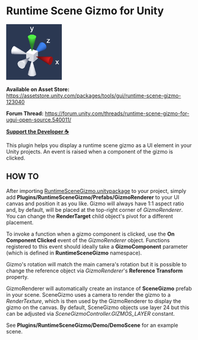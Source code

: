# Runtime Scene Gizmo for Unity

![screenshot](Images/screenshot.png)

**Available on Asset Store:** https://assetstore.unity.com/packages/tools/gui/runtime-scene-gizmo-123040

**Forum Thread:** https://forum.unity.com/threads/runtime-scene-gizmo-for-ugui-open-source.540011/

**[Support the Developer ☕](https://yasirkula.itch.io/unity3d)**

This plugin helps you display a runtime scene gizmo as a UI element in your Unity projects. An event is raised when a component of the gizmo is clicked.

## HOW TO

After importing [RuntimeSceneGizmo.unitypackage](https://github.com/yasirkula/UnityRuntimeSceneGizmo/releases) to your project, simply add **Plugins/RuntimeSceneGizmo/Prefabs/GizmoRenderer** to your UI canvas and position it as you like. Gizmo will always have 1:1 aspect ratio and, by default, will be placed at the top-right corner of *GizmoRenderer*. You can change the **RenderTarget** child object's pivot for a different placement.

To invoke a function when a gizmo component is clicked, use the **On Component Clicked** event of the *GizmoRenderer* object. Functions registered to this event should ideally take a **GizmoComponent** parameter (which is defined in **RuntimeSceneGizmo** namespace).

Gizmo's rotation will match the main camera's rotation but it is possible to change the reference object via *GizmoRenderer*'s **Reference Transform** property.

GizmoRenderer will automatically create an instance of **SceneGizmo** prefab in your scene. SceneGizmo uses a camera to render the gizmo to a *RenderTexture*, which is then used by the GizmoRenderer to display the gizmo on the canvas. By default, SceneGizmo objects use layer 24 but this can be adjusted via *SceneGizmoController.GIZMOS_LAYER* constant.

See **Plugins/RuntimeSceneGizmo/Demo/DemoScene** for an example scene.
